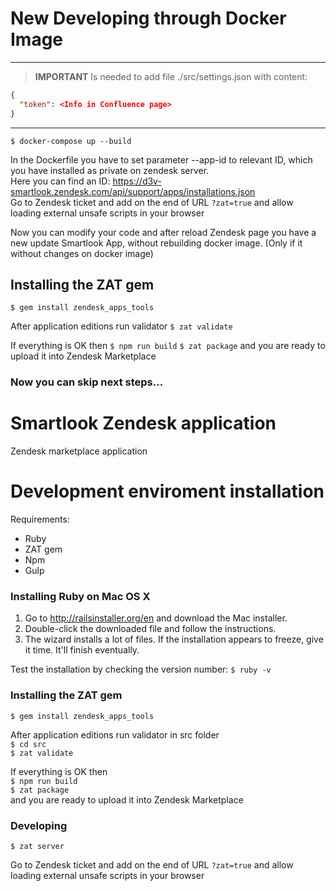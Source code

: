 # New Developing through Docker Image

---

> **IMPORTANT**
> Is needed to add file ./src/settings.json with content:

```json
{
  "token": <Info in Confluence page>
}
```

---

`$ docker-compose up --build`

In the Dockerfile you have to set parameter --app-id to relevant ID, which you have installed as private on zendesk server.<br>
Here you can find an ID: https://d3v-smartlook.zendesk.com/api/support/apps/installations.json<br>
Go to Zendesk ticket and add on the end of URL `?zat=true` and allow loading external unsafe scripts in your browser<br>

Now you can modify your code and after reload Zendesk page you have a new update Smartlook App, without rebuilding docker image. (Only if it without changes on docker image)

## Installing the ZAT gem

`$ gem install zendesk_apps_tools`

After application editions run validator
`$ zat validate`

If everything is OK then
`$ npm run build`
`$ zat package`
and you are ready to upload it into Zendesk Marketplace

### Now you can skip next steps...

# Smartlook Zendesk application

Zendesk marketplace application

# Development enviroment installation

Requirements:

- Ruby
- ZAT gem
- Npm
- Gulp

### Installing Ruby on Mac OS X

1. Go to http://railsinstaller.org/en and download the Mac installer.
2. Double-click the downloaded file and follow the instructions.
3. The wizard installs a lot of files. If the installation appears to freeze, give it time. It'll finish eventually.

Test the installation by checking the version number:
`$ ruby -v`

### Installing the ZAT gem

`$ gem install zendesk_apps_tools`

After application editions run validator in src folder <br>
`$ cd src` <br>
`$ zat validate`

If everything is OK then<br>
`$ npm run build`<br>
`$ zat package`<br>
and you are ready to upload it into Zendesk Marketplace

### Developing

`$ zat server`

Go to Zendesk ticket and add on the end of URL `?zat=true` and allow loading external unsafe scripts in your browser
